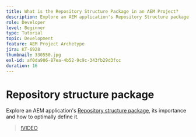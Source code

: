 ```yaml
---
title: What is the Repository Structure Package in an AEM Project?
description: Explore an AEM application's Repository Structure package, its importance and how to properly defined it.
role: Developer
level: Beginner
type: Tutorial
topic: Development
feature: AEM Project Archetype
jira: KT-6928
thumbnail: 330550.jpg
exl-id: af0da906-87ea-4b52-9c9c-343fb29d3fcc
duration: 16
---
```

# Repository structure package

Explore an AEM application's [Repository structure package](https://experienceleague.adobe.com/docs/experience-manager-cloud-service/implementing/developing/repository-structure-package.html), its importance and how to optimally define it. 

>[!VIDEO](https://video.tv.adobe.com/v/330550?quality=12&learn=on)
